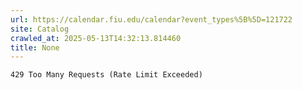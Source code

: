 ```yaml
---
url: https://calendar.fiu.edu/calendar?event_types%5B%5D=121722
site: Catalog
crawled_at: 2025-05-13T14:32:13.814460
title: None
---
```


```
429 Too Many Requests (Rate Limit Exceeded)

```

